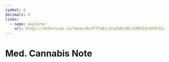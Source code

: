 ```yaml
---
symbol: ₵
decimals: 4
links:
  - name: explorer
    url: https://etherscan.io/token/0x7F77a0cc3caCE8c58ccE9D153c070f312D1a1088
---
```


# Med. Cannabis Note
